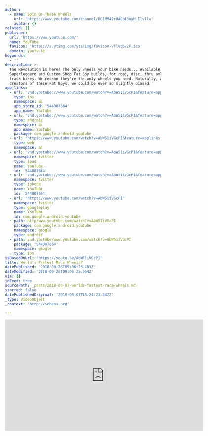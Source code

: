```yaml
---
author:
  - name: Spin On These Wheels
    url: 'https://www.youtube.com/channel/UC1MM42r0ACo13oyH_Elvllw'
    avatar: {}
related: []
publisher:
  url: 'https://www.youtube.com/'
  name: YouTube
  favicon: 'https://s.ytimg.com/yts/img/favicon-vfl8qSV2F.ico'
  domain: youtu.be
keywords:
  - ''
description: >-
  The Revolution is here! The only wheels your bike needs... Available now in
  Superleggero and Custom Shop Fat Boy builds, for road, disc, thru axle and
  track bikes. We reckon they're the only wheels you need. Naturally, as the
  creators of these Fat Boys, we could be ever so slightly biased.
app_links:
  - url: 'vnd.youtube://www.youtube.com/watch?v=AbW51iVGcPI&feature=applinks'
    type: ios
    namespace: ai
    app_store_id: '544007664'
    app_name: YouTube
  - url: 'vnd.youtube://www.youtube.com/watch?v=AbW51iVGcPI&feature=applinks'
    type: android
    namespace: ai
    app_name: YouTube
    package: com.google.android.youtube
  - url: 'https://www.youtube.com/watch?v=AbW51iVGcPI&feature=applinks'
    type: web
    namespace: ai
  - url: 'vnd.youtube://www.youtube.com/watch?v=AbW51iVGcPI&feature=applinks'
    namespace: twitter
    type: ipad
    name: YouTube
    id: '544007664'
  - url: 'vnd.youtube://www.youtube.com/watch?v=AbW51iVGcPI&feature=applinks'
    namespace: twitter
    type: iphone
    name: YouTube
    id: '544007664'
  - url: 'https://www.youtube.com/watch?v=AbW51iVGcPI'
    namespace: twitter
    type: googleplay
    name: YouTube
    id: com.google.android.youtube
  - path: http/www.youtube.com/watch?v=AbW51iVGcPI
    package: com.google.android.youtube
    namespace: google
    type: android
  - path: vnd.youtube/www.youtube.com/watch?v=AbW51iVGcPI
    package: '544007664'
    namespace: google
    type: ios
isBasedOnUrl: 'https://youtu.be/AbW51iVGcPI'
title: World's Fastest Race Wheels?
datePublished: '2018-09-26T09:06:25.483Z'
dateModified: '2018-09-26T09:06:25.064Z'
via: {}
inFeed: true
sourcePath: _posts/2018-09-07-worlds-fastest-race-wheels.md
starred: false
datePublishedOriginal: '2018-09-07T18:24:23.842Z'
_type: VideoObject
_context: 'http://schema.org'

---
```

<iframe src="https://cdn.embedly.com/widgets/media.html?src=https%3A%2F%2Fwww.youtube.com%2Fembed%2FAbW51iVGcPI%3Ffeature%3Doembed&amp;url=http%3A%2F%2Fwww.youtube.com%2Fwatch%3Fv%3DAbW51iVGcPI&amp;image=https%3A%2F%2Fi.ytimg.com%2Fvi%2FAbW51iVGcPI%2Fhqdefault.jpg&amp;key=a715cf41cc93453ca338d350cd26f87b&amp;type=text%2Fhtml&amp;schema=youtube" width="640" height="360" scrolling="no" frameborder="0" allowfullscreen="true" style=""></iframe>